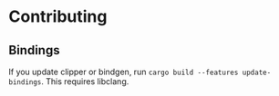 # Contributing

## Bindings

If you update clipper or bindgen, run `cargo build --features update-bindings`. This requires libclang.